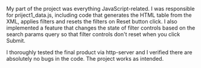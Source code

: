 My part of the project was everything JavaScript-related. I was responsible for priject1_data.js, including code that generates the HTML table from the XML, applies filters and resets the filters on Reset button click. I also implemented a feature that changes the state of filter controls based on the search params query so that filter controls don't reset when you click Submit.

I thoroughly tested the final product via http-server and I verified there are absolutely no bugs in the code. The project works as intended.